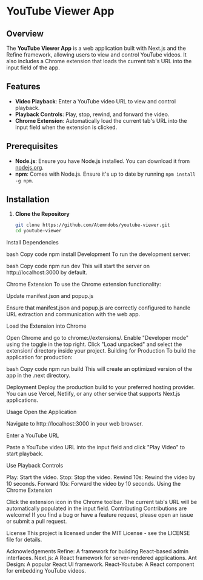 # YouTube Viewer App

## Overview

The **YouTube Viewer App** is a web application built with Next.js and the Refine framework, allowing users to view and control YouTube videos. It also includes a Chrome extension that loads the current tab's URL into the input field of the app.

## Features

- **Video Playback**: Enter a YouTube video URL to view and control playback.
- **Playback Controls**: Play, stop, rewind, and forward the video.
- **Chrome Extension**: Automatically load the current tab's URL into the input field when the extension is clicked.

## Prerequisites

- **Node.js**: Ensure you have Node.js installed. You can download it from [nodejs.org](https://nodejs.org/).
- **npm**: Comes with Node.js. Ensure it's up to date by running `npm install -g npm`.

## Installation

1. **Clone the Repository**

   ```bash
   git clone https://github.com/Atemndobs/youtube-viewer.git
   cd youtube-viewer
Install Dependencies

bash
Copy code
npm install
Development
To run the development server:

bash
Copy code
npm run dev
This will start the server on http://localhost:3000 by default.

Chrome Extension
To use the Chrome extension functionality:

Update manifest.json and popup.js

Ensure that manifest.json and popup.js are correctly configured to handle URL extraction and communication with the web app.

Load the Extension into Chrome

Open Chrome and go to chrome://extensions/.
Enable "Developer mode" using the toggle in the top right.
Click "Load unpacked" and select the extension/ directory inside your project.
Building for Production
To build the application for production:

bash
Copy code
npm run build
This will create an optimized version of the app in the .next directory.

Deployment
Deploy the production build to your preferred hosting provider. You can use Vercel, Netlify, or any other service that supports Next.js applications.

Usage
Open the Application

Navigate to http://localhost:3000 in your web browser.

Enter a YouTube URL

Paste a YouTube video URL into the input field and click "Play Video" to start playback.

Use Playback Controls

Play: Start the video.
Stop: Stop the video.
Rewind 10s: Rewind the video by 10 seconds.
Forward 10s: Forward the video by 10 seconds.
Using the Chrome Extension

Click the extension icon in the Chrome toolbar.
The current tab's URL will be automatically populated in the input field.
Contributing
Contributions are welcome! If you find a bug or have a feature request, please open an issue or submit a pull request.

License
This project is licensed under the MIT License - see the LICENSE file for details.

Acknowledgements
Refine: A framework for building React-based admin interfaces.
Next.js: A React framework for server-rendered applications.
Ant Design: A popular React UI framework.
React-Youtube: A React component for embedding YouTube videos.